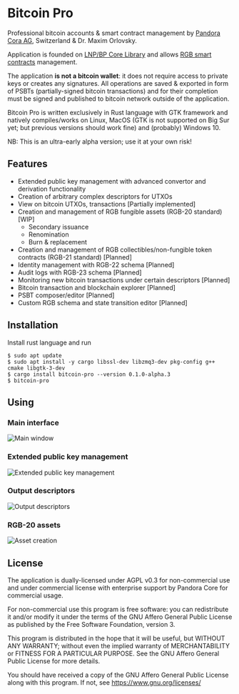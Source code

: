 # Bitcoin Pro

Professional bitcoin accounts & smart contract management by 
[Pandora Cora AG](https://pandoracore.com), Switzerland & Dr. Maxim Orlovsky.

Application is founded on [LNP/BP Core Library](https://github.com/LNP-BP/rust-lnpbp)
and allows [RGB smart contracts](https://rgb-org.github.com) management.

The application **is not a bitcoin wallet**: it does not require access to 
private keys or creates any signatures. All operations are saved & exported in 
form of PSBTs (partially-signed bitcoin transactions) and for their completion
must be signed and published to bitcoin network outside of the application.

Bitcoin Pro is written exclusively in Rust language with GTK framework and 
natively compiles/works on Linux, MacOS (GTK is not supported on Big Sur yet; 
but previous versions should work fine) and (probably) Windows 10.

NB: This is an ultra-early alpha version; use it at your own risk!

## Features

* Extended public key management with advanced convertor and derivation 
  functionality
* Creation of arbitrary complex descriptors for UTXOs
* View on bitcoin UTXOs, transactions [Partially implemented]
* Creation and management of RGB fungible assets (RGB-20 standard) [WIP]
  - Secondary issuance
  - Renomination
  - Burn & replacement
* Creation and management of RGB collectibles/non-fungible token contracts 
  (RGB-21 standard) [Planned]
* Identity management with RGB-22 schema [Planned]
* Audit logs with RGB-23 schema [Planned]
* Monitoring new bitcoin transactions under certain descriptors [Planned]
* Bitcoin transaction and blockchain explorer [Planned]
* PSBT composer/editor [Planned]
* Custom RGB schema and state transition editor [Planned]

## Installation

Install rust language and run

```constole
$ sudo apt update
$ sudo apt install -y cargo libssl-dev libzmq3-dev pkg-config g++ cmake libgtk-3-dev
$ cargo install bitcoin-pro --version 0.1.0-alpha.3
$ bitcoin-pro
```

## Using

### Main interface

![Main window](https://github.com/pandoracore/bitcoin-pro/raw/v0.1.0-alpha.3/doc/ui/main_app.png)

### Extended public key management

![Extended public key management](https://github.com/pandoracore/bitcoin-pro/raw/v0.1.0-alpha.3/doc/ui/xpub_dlg.png)

### Output descriptors

![Output descriptors](https://github.com/pandoracore/bitcoin-pro/raw/v0.1.0-alpha.3/doc/ui/descriptors.png)

### RGB-20 assets

![Asset creation](https://github.com/pandoracore/bitcoin-pro/raw/v0.1.0-alpha.3/doc/ui/asset_creation.png)

## License

The application is dually-licensed under AGPL v0.3 for non-commercial use and
under commercial license with enterprise support by Pandora Core for commercial
usage.

For non-commercial use this program is free software: you can redistribute it 
and/or modify it under the terms of the GNU Affero General Public License as 
published by the Free Software Foundation, version 3.

This program is distributed in the hope that it will be useful, but WITHOUT ANY 
WARRANTY; without even the implied warranty of MERCHANTABILITY or FITNESS FOR A 
PARTICULAR PURPOSE. See the GNU Affero General Public License for more details.

You should have received a copy of the GNU Affero General Public License along 
with this program. If not, see <https://www.gnu.org/licenses/>
